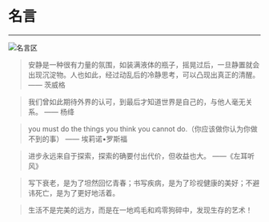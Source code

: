 <!--
 * @Author: 蔡鑫 1058360098@qq.com
 * @Date: 2023-11-29 15:12:32
 * @LastEditors: caixin 1058360098@qq.com
 * @LastEditTime: 2024-06-02 10:43:03
 * @FilePath: \docsify\docs\README.md
 * @Description: 这是默认设置,请设置`customMade`, 打开koroFileHeader查看配置 进行设置: https://github.com/OBKoro1/koro1FileHeader/wiki/%E9%85%8D%E7%BD%AE
-->
# 名言
---

![名言区](//cdn.jsdelivr.net/gh/caix-github/pics-storage/scenery.jpg)

>安静是一种很有力量的氛围，如装满液体的瓶子，摇晃过后，一旦静置就会出现沉淀物。人也如此，经过动乱后的冷静思考，可以凸现出真正的清醒。 —— 茨威格

>我们曾如此期待外界的认可，到最后才知道世界是自己的，与他人毫无关系。 —— 杨绛

>you must do the things you think you cannot do.（你应该做你认为你做不到的事） —— 埃莉诺•罗斯福

>进步永远来自于探索，探索的确要付出代价，但收益也大。 ——《左耳听风》

>写下衰老，是为了坦然回忆青春；书写疾病，是为了珍视健康的美好；不避讳死亡，是为了更好地活着。

>生活不是完美的远方，而是在一地鸡毛和鸡零狗碎中，发现生存的艺术！